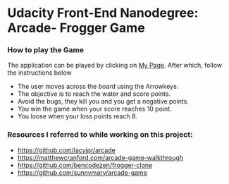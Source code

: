# Udacity Front-End Nanodegree: Arcade- Frogger Game

### How to play the Game
The application can be played by clicking on [My Page](https://bobobeehood.github.io/Arcade-Game/).
After which, follow the instructions below
* The user moves across the board using the Arrowkeys.
* The objective is to reach the water and score points.
* Avoid the bugs, they kill you and you get a negative points.
* You win the game when your score reaches 10 point.
* You loose when your loss points reach 8.

### Resources I referred to while working on this project:

* https://github.com/lacyjpr/arcade
* https://matthewcranford.com/arcade-game-walkthrough
* https://github.com/bencodezen/frogger-clone
* https://github.com/sunnymary/arcade-game
